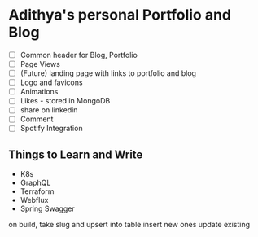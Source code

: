# Adithya's personal Portfolio and Blog

- [ ] Common header for Blog, Portfolio
- [ ] Page Views
- [ ] (Future) landing page with links to portfolio and blog
- [ ] Logo and favicons
- [ ] Animations
- [ ] Likes - stored in MongoDB
- [ ] share on linkedin
- [ ] Comment
- [ ] Spotify Integration

## Things to Learn and Write

- K8s
- GraphQL
- Terraform
- Webflux
- Spring Swagger

on build, take slug and upsert into table
insert new ones
update existing
